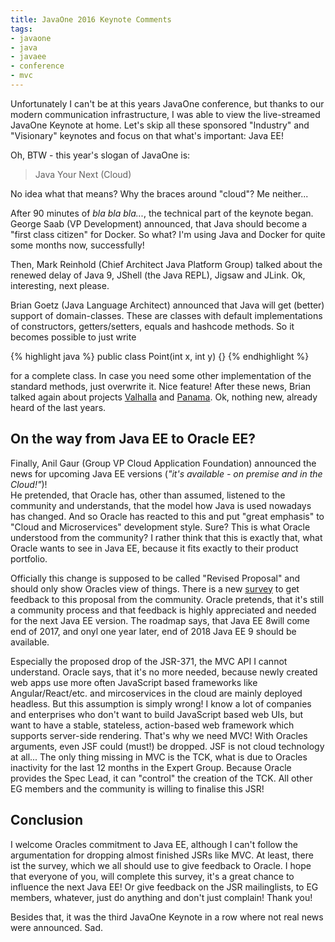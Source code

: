 ```yaml
---
title: JavaOne 2016 Keynote Comments
tags:
- javaone
- java
- javaee
- conference
- mvc
---
```


Unfortunately I can't be at this years JavaOne conference, but thanks to our modern communication infrastructure, I was able to view the live-streamed JavaOne Keynote at home. Let's skip all these sponsored "Industry" and "Visionary" keynotes and focus on that what's important: Java EE!

Oh, BTW - this year's slogan of JavaOne is:

> Java Your Next (Cloud)

No idea what that means? Why the braces around "cloud"? Me neither...

After 90 minutes of _bla bla bla..._, the technical part of the keynote began. George Saab (VP Development) announced, that Java should become a "first class citizen" for Docker. So what? I'm using Java and Docker for quite some months now, successfully!

Then, Mark Reinhold (Chief Architect Java Platform Group) talked about the renewed delay of Java 9, JShell (the Java REPL), Jigsaw and JLink. Ok, interesting, next please.

Brian Goetz (Java Language Architect) announced that Java will get (better) support of domain-classes. These are classes with default implementations of constructors, getters/setters, equals and hashcode methods. So it becomes possible to just write

{% highlight java %}
public class Point(int x, int y) {}
{% endhighlight %}

for a complete class. In case you need some other implementation of the standard methods, just overwrite it. Nice feature!
After these news, Brian talked again about projects [Valhalla](http://openjdk.java.net/projects/valhalla/) and [Panama](http://openjdk.java.net/projects/panama/). Ok, nothing new, already heard of the last years.

## On the way from Java EE to Oracle EE?

Finally, Anil Gaur (Group VP Cloud Application Foundation) announced the news for upcoming Java EE versions (_"it's available - on premise and in the Cloud!"_)!  
He pretended, that Oracle has, other than assumed, listened to the community and understands, that the model how Java is used nowadays has changed. And so Oracle has reacted to this and put "great emphasis" to "Cloud and Microservices" development style. Sure? This is what Oracle understood from the community? I rather think that this is exactly that, what Oracle wants to see in Java EE, because it fits exactly to their product portfolio.

Officially this change is supposed to be called "Revised Proposal" and should only show Oracles view of things. There is a new [survey](http://glassfish.org/survey) to get feedback to this proposal from the community. Oracle pretends, that it's still a community process and that feedback is highly appreciated and needed for the next Java EE version. The roadmap says, that Java EE 8will come end of 2017, and onyl one year later, end of 2018 Java EE 9 should be available.

Especially the proposed drop of the JSR-371, the MVC API I cannot understand. Oracle says, that it's no more needed, because newly created web apps use more often JavaScript based frameworks like Angular/React/etc. and mircoservices in the cloud are mainly deployed headless. But this assumption is simply wrong! I know a lot of companies and enterprises who don't want to build JavaScript based web UIs, but want to have a stable, stateless, action-based web framework which supports server-side rendering. That's why we need MVC! With Oracles arguments, even JSF could (must!) be dropped. JSF is not cloud technology at all... The only thing missing in MVC is the TCK, what is due to Oracles inactivity for the last 12 months in the Expert Group. Because Oracle provides the Spec Lead, it can "control" the creation of the TCK. All other EG members and the community is willing to finalise this JSR!

## Conclusion

I welcome Oracles commitment to Java EE, although I can't follow the argumentation for dropping almost finished JSRs like MVC. At least, there ist the survey, which we all should use to give feedback to Oracle. I hope that everyone of you, will complete this survey, it's a great chance to influence the next Java EE! Or give feedback on the JSR mailinglists, to EG members, whatever, just do anything and don't just complain! Thank you!

Besides that, it was the third JavaOne Keynote in a row where not real news were announced. Sad.
